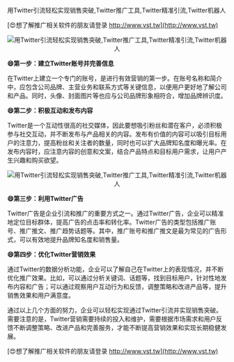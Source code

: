 用Twitter引流轻松实现销售突破,Twitter推广工具,Twitter精准引流,Twitter机器人

[😍想了解推广相关软件的朋友请登录 http://www.vst.tw](http://www.vst.tw)

 <center><img src="https://vst.tw/MP4/tuiguang/png/3.png" alt="用Twitter引流轻松实现销售突破,Twitter推广工具,Twitter精准引流,Twitter机器人"></center>

**😄第一步：建立Twitter账号并完善信息**

在Twitter上建立一个专门的账号，是进行有效营销的第一步。在账号名称和简介中，应包含公司品牌、主营业务和联系方式等关键信息，以便用户更好地了解公司和产品。同时，头像、封面图片等也应与公司品牌形象相符合，增加品牌辨识度。

**😄第二步：积极互动和发布内容**

Twitter是一个互动性很高的社交媒体，因此要想吸引粉丝和潜在客户，必须积极参与社交互动，并不断发布与产品相关的内容。发布有价值的内容可以吸引目标用户的注意力，提高粉丝和关注者的数量，同时也可以扩大品牌知名度和曝光率。在发布内容时，应注意内容的创意和文案，结合产品特点和目标用户需求，让用户产生兴趣和购买欲望。

 <center><img src="https://vst.tw/MP4/tuiguang/png/0.png" alt="用Twitter引流轻松实现销售突破,Twitter推广工具,Twitter精准引流,Twitter机器人"></center>

**😄第三步：利用Twitter广告**

Twitter广告是企业引流和推广的重要方式之一。通过Twitter广告，企业可以精准地定位目标群体，提高广告的点击率和转化率。Twitter广告的类型包括推广账号、推广推文、推广趋势话题等。其中，推广账号和推广推文是最为常见的广告形式，可以有效地提升品牌知名度和销售量。

**😄第四步：优化Twitter营销效果**

通过Twitter的数据分析功能，企业可以了解自己在Twitter上的表现情况，并不断优化推广效果。比如，可以通过分析关键词、话题等，找到目标用户，针对性地发布内容和广告；可以通过观察用户互动行为和反馈，调整策略和改进产品等，提升销售效果和用户满意度。

通过以上几个方面的努力，企业可以轻松实现通过Twitter引流并实现销售突破。需要注意的是，Twitter营销需要持续的投入和维护，需要根据市场需求和用户反馈不断调整策略、改进产品和完善服务，才能不断提高营销效果和实现长期稳健发展。

[😍想了解推广相关软件的朋友请登录 http://www.vst.tw](http://www.vst.tw)



